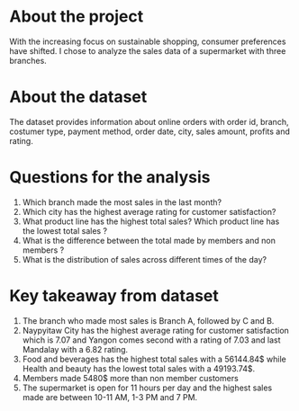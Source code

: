 # About the project
With the increasing focus on sustainable shopping, consumer preferences have shifted. I chose to analyze the sales data of a supermarket with three branches.

# About the dataset
The dataset provides information about online orders with order id, branch, costumer type, payment method, order date, city, sales amount, profits and rating.

# Questions for the analysis
1. Which branch made the most sales in the last month?
2. Which city has the highest average rating for customer satisfaction?
3. What product line has the highest total sales?  Which product line has the lowest total sales ?
4. What is the difference between the total made by members and non members ?
5. What is the distribution of sales across different times of the day?

# Key takeaway from dataset
1. The branch who made most sales is Branch A, followed by C and B.
2. Naypyitaw City has the highest average rating for customer satisfaction which is 7.07 and Yangon comes second with a rating of 7.03 and last Mandalay with a 6.82 rating.
3. Food and beverages has the highest total sales with a 56144.84$ while Health and beauty has the lowest total sales with a 49193.74$.
4. Members made 5480$ more than non member customers 
5. The supermarket is open for 11 hours per day and the highest sales made are between 10-11 AM, 1-3 PM and 7 PM. 
